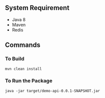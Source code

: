 ## System Requirement

* Java 8
* Maven
* Redis

## Commands
### To Build



    mvn clean install


### To Run the Package



    java -jar target/demo-api-0.0.1-SNAPSHOT.jar